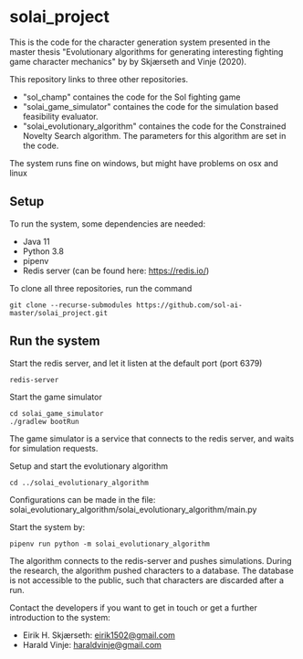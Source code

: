 # solai_project

This is the code for the character generation system presented in the master thesis
"Evolutionary algorithms for generating interesting fighting game character mechanics" by by Skjærseth and Vinje (2020).

This repository links to three other repositories.
- "sol_champ" containes the code for the Sol fighting game
- "solai_game_simulator" containes the code for the simulation based feasibility evaluator.
- "solai_evolutionary_algorithm" containes the code for the Constrained Novelty Search algorithm. The parameters for this algorithm are set in the code.

The system runs fine on windows, but might have problems on osx and linux

## Setup

To run the system, some dependencies are needed:
- Java 11
- Python 3.8
- pipenv
- Redis server (can be found here: https://redis.io/)

To clone all three repositories, run the command
```
git clone --recurse-submodules https://github.com/sol-ai-master/solai_project.git
```


## Run the system

Start the redis server, and let it listen at the default port (port 6379)
```
redis-server
```

Start the game simulator
```
cd solai_game_simulator
./gradlew bootRun
```
The game simulator is a service that connects to the redis server, and waits for simulation requests.


Setup and start the evolutionary algorithm
```
cd ../solai_evolutionary_algorithm
```
Configurations can be made in the file: solai_evolutionary_algorithm/solai_evolutionary_algorithm/main.py

Start the system by:
```
pipenv run python -m solai_evolutionary_algorithm
```

The algorithm connects to the redis-server and pushes simulations.
During the research, the algorithm pushed characters to a database. The database is not accessible to the public, such that characters are discarded after a run.


Contact the developers if you want to get in touch or get a further introduction to the system:
- Eirik H. Skjærseth: eirik1502@gmail.com
- Harald Vinje: haraldvinje@gmail.com
            
